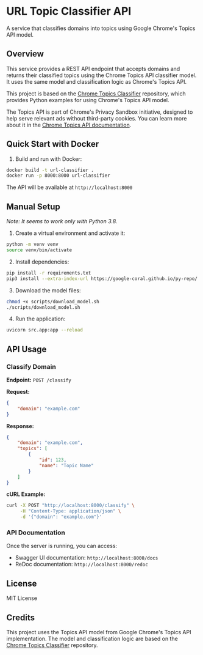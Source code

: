 # URL Topic Classifier API

A service that classifies domains into topics using Google Chrome's Topics API model.

## Overview

This service provides a REST API endpoint that accepts domains and returns their classified topics using the Chrome Topics API classifier model. It uses the same model and classification logic as Chrome's Topics API.

This project is based on the [Chrome Topics Classifier](https://github.com/yohhaan/topics_classifier) repository, which provides Python examples for using Chrome's Topics API model.

The Topics API is part of Chrome's Privacy Sandbox initiative, designed to help serve relevant ads without third-party cookies. You can learn more about it in the [Chrome Topics API documentation](https://developer.chrome.com/docs/privacy-sandbox/topics/).

## Quick Start with Docker

1. Build and run with Docker:
```bash
docker build -t url-classifier .
docker run -p 8000:8000 url-classifier
```

The API will be available at `http://localhost:8000`

## Manual Setup

_Note: It seems to work only with Python 3.8._

1. Create a virtual environment and activate it:
```bash
python -m venv venv
source venv/bin/activate
```

2. Install dependencies:
```bash
pip install -r requirements.txt
pip3 install --extra-index-url https://google-coral.github.io/py-repo/ tflite_runtime
```

3. Download the model files:
```bash
chmod +x scripts/download_model.sh
./scripts/download_model.sh
```

4. Run the application:
```bash
uvicorn src.app:app --reload
```

## API Usage

### Classify Domain

**Endpoint:** `POST /classify`

**Request:**
```json
{
    "domain": "example.com"
}
```

**Response:**
```json
{
    "domain": "example.com",
    "topics": [
        {
            "id": 123,
            "name": "Topic Name"
        }
    ]
}
```

**cURL Example:**
```bash
curl -X POST "http://localhost:8000/classify" \
     -H "Content-Type: application/json" \
     -d '{"domain": "example.com"}'
```

### API Documentation

Once the server is running, you can access:
- Swagger UI documentation: `http://localhost:8000/docs`
- ReDoc documentation: `http://localhost:8000/redoc`

## License

MIT License

## Credits

This project uses the Topics API model from Google Chrome's Topics API implementation. The model and classification logic are based on the [Chrome Topics Classifier](https://github.com/yohhaan/topics_classifier) repository.